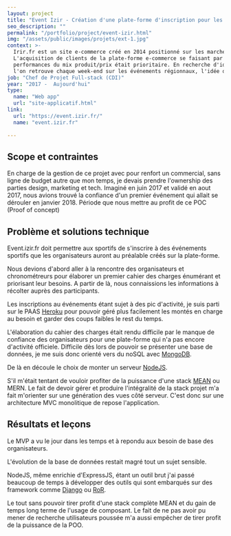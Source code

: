 ```yaml
---
layout: project
title: "Event Izir - Création d'une plate-forme d'inscription pour les événements sportifs"
seo_description: ""
permalink: "/portfolio/project/event-izir.html"
img: "/assets/public/images/projets/ext-1.jpg"
context: >-
  Irir.fr est un site e-commerce créé en 2014 positionné sur les marchés du running, du vélo et de la randonnée.
  L'acquisition de clients de la plate-forme e-commerce se faisant par les comparateurs de prix, le besoin de
  performances du mix produit/prix était prioritaire. En recherche d'idées novatrices pour toucher ses pratiquants que
  l'on retrouve chaque week-end sur les événements régionnaux, l'idée d'une plate-forme d'inscriptions pour ces événements germa.
job: "Chef de Projet Full-stack (CDI)"
year: "2017 -  Aujourd'hui"
type: 
  name: "Web app"
  url: "site-applicatif.html"
link:
  url: "https://event.izir.fr/"
  name: "event.izir.fr"
  
---
```

<!--1. Scope et contraintes-->
## Scope et contraintes

En charge de la gestion de ce projet avec pour renfort un commercial, sans ligne de budget autre que mon temps, je devais prendre l'ownership des parties design, marketing et tech. Imaginé en juin 2017 et validé en aout 2017, nous avions trouvé la confiance d'un premier événement qui allait se dérouler en janvier 2018. Période que nous mettre au profit de ce POC (Proof of concept)

<!--2. Problème-->
## Problème et solutions technique

Event.izir.fr doit permettre aux sportifs de s'inscrire à des événements sportifs que les organisateurs auront au préalable créés sur la plate-forme.

Nous devions d'abord aller à la rencontre des organisateurs et chronométreurs pour élaborer un premier cahier des charges énumérant et priorisant leur besoins. A partir de là, nous connaissions les informations à récolter auprès des participants. 

Les inscriptions au événements étant sujet à des pic d'activité, je suis parti sur le PAAS [Heroku](https://www.heroku.com/) pour pouvoir géré plus facilement les montés en charge au besoin et garder des coups faibles le rest du temps.

L'élaboration du cahier des charges était rendu difficile par le manque de confiance des organisateurs pour une plate-forme qui n'a pas encore d'activité officiele. Difficile dès lors de pouvoir se présenter une base de données, je me suis donc orienté vers du noSQL avec [MongoDB](https://www.mongodb.com/fr).

De là en découle le choix de monter un serveur [NodeJS](https://nodejs.org/en/).

S'il m'était tentant de vouloir profiter de la puissance d'une stack [MEAN](http://meanjs.org/) ou MERN. Le fait de devoir gérer et produire l'intégralité de la stack projet m'a fait m'orienter sur une génération des vues côté serveur. C'est donc sur une architecture MVC monolitique de repose l'application.

<!--4. Résultats et leçons-->
## Résultats et leçons

Le MVP a vu le jour dans les temps et à repondu aux besoin de base des organisateurs.

L'évolution de la base de données restait magré tout un sujet sensible.

NodeJS, même enrichie d'ExpressJS, étant un outil brut j'ai passé beaucoup de temps à développer des outils qui sont embarqués sur des framework comme [Django](https://www.djangoproject.com/) ou [RoR](https://rubyonrails.org/).

Le tout sans pouvoir tirer profit d'une stack complète MEAN et du gain de temps long terme de l'usage de composant. Le fait de ne pas avoir pu mener de recherche utilisateurs poussée m'a aussi empêcher de tirer profit de la puissance de la POO.

